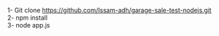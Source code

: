 1- Git clone https://github.com/Issam-adh/garage-sale-test-nodejs.git <br>
2- npm install <br>
3- node app.js
